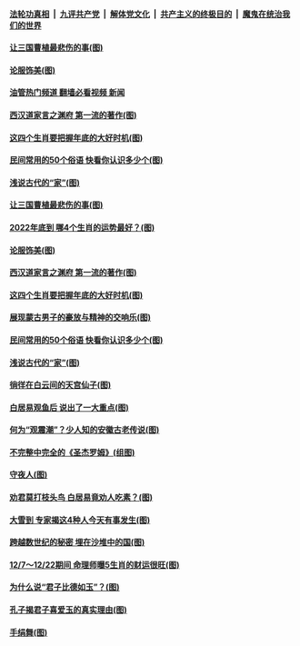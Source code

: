 ####  [法轮功真相](../../../../basic/blob/master/README.md?t=12111302) &nbsp;|&nbsp; [九评共产党](../../../../9ping.md/blob/master/README.md?t=12111302) &nbsp;|&nbsp; [解体党文化](../../../../jtdwh.md/blob/master/README.md?t=12111302)  &nbsp;|&nbsp; [共产主义的终极目的](../../../../gczydzjmd.md/blob/master/README.md?t=12111302) &nbsp;|&nbsp; [魔鬼在统治我们的世界](../../../../mgztzwmdsj.md/blob/master/README.md?t=12111302) 

#### [让三国曹植最悲伤的事(图)](../pages/p7/1023463.md?t=12111302) 

#### [论服饰美(图)](../pages/p7/1023499.md?t=12111302) 

#### [油管热门频道 翻墙必看视频 新闻](http://129.146.143.75:81/youtube.html?12111302)

#### [西汉道家言之渊府 第一流的著作(图)](../pages/p7/1023698.md?t=12111302) 

#### [这四个生肖要把握年底的大好时机(图)](../pages/p7/1023677.md?t=12111302) 

#### [民间常用的50个俗语 快看你认识多少个(图)](../pages/p7/1021797.md?t=12111302) 

#### [浅说古代的“家”(图)](../pages/p7/1023104.md?t=12111302) 

#### [让三国曹植最悲伤的事(图)](../pages/p7/1023463.md?t=12111302) 

#### [2022年底到 哪4个生肖的运势最好？(图)](../pages/p7/1023679.md?t=12111302) 

#### [论服饰美(图)](../pages/p7/1023499.md?t=12111302) 

#### [西汉道家言之渊府 第一流的著作(图)](../pages/p7/1023698.md?t=12111302) 

#### [这四个生肖要把握年底的大好时机(图)](../pages/p7/1023677.md?t=12111302) 

#### [展现蒙古男子的豪放与精神的交响乐(图)](../pages/p7/1022896.md?t=12111302) 

#### [民间常用的50个俗语 快看你认识多少个(图)](../pages/p7/1021797.md?t=12111302) 

#### [浅说古代的“家”(图)](../pages/p7/1023104.md?t=12111302) 

#### [徜徉在白云间的天宫仙子(图)](../pages/p7/1019897.md?t=12111302) 

#### [白居易观鱼后 说出了一大重点(图)](../pages/p7/1022566.md?t=12111302) 

#### [何为“观震潮”？少人知的安徽古老传说(图)](../pages/p7/1023144.md?t=12111302) 

#### [不完整中完全的《圣杰罗姆》(组图)](../pages/p7/1023350.md?t=12111302) 

#### [守夜人(图)](../pages/p7/1023573.md?t=12111302) 

#### [劝君莫打枝头鸟 白居易竟劝人吃素？(图)](../pages/p7/1022564.md?t=12111302) 

#### [大雪到 专家揭这4种人今天有事发生(图)](../pages/p7/1023316.md?t=12111302) 

#### [跨越数世纪的秘密 埋在沙堆中的国(图)](../pages/p7/1023304.md?t=12111302) 

#### [12/7～12/22期间 命理师曝5生肖的财运很旺(图)](../pages/p7/1023213.md?t=12111302) 

#### [为什么说“君子比德如玉”？(图)](../pages/p7/1023096.md?t=12111302) 

#### [孔子揭君子喜爱玉的真实理由(图)](../pages/p7/1022337.md?t=12111302) 

#### [手绢舞(图)](../pages/p7/1022892.md?t=12111302) 

<img src='http://gfw-breaker.win/goodnews/indexes/p7.md' width='0px' height='0px'/>
